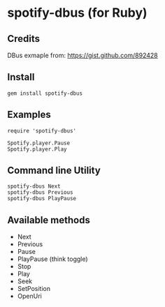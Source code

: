 spotify-dbus (for Ruby)
=========

Credits
-------

DBus exmaple from:
https://gist.github.com/892428

Install
--------
	gem install spotify-dbus


Examples
--------
	require 'spotify-dbus'

	Spotify.player.Pause
	Spotify.player.Play

Command line Utility
--------------------

    spotify-dbus Next
	spotify-dbus Previous
	spotify-dbus PlayPause
	


Available methods
-----------------

* Next
* Previous
* Pause
* PlayPause (think toggle)
* Stop
* Play
* Seek
* SetPosition
* OpenUri

